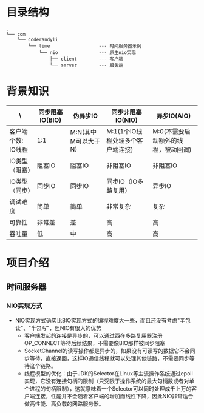 # 目录结构
```aidl
.
└── com
    └── coderandyli
        └── time                  --- 时间服务器示例
            └── nio               --- 原生nio实现
                ├── client        --- 客户端
                └── server        --- 服务端

```

# 背景知识
\ | 同步阻塞IO(BIO) | 伪异步IO | 同步非阻塞IO(NIO) | 异步IO(AIO)
---|---|---|---|---
客户端个数: IO线程 | 1:1 | M:N(其中M可以大于N) | M:1(1个IO线程处理多个客户端连接) | M:0(不需要启动额外的线程，被动回调)
IO类型（阻塞）| 阻塞IO | 阻塞IO | 非阻塞IO | 非阻塞IO
IO类型（同步）| 同步IO | 同步IO | 同步IO（IO多路复用）| 异步IO
调试难度 | 简单 | 简单 | 非常复杂 | 复杂
可靠性 | 非常差 | 差 | 高 | 高 
吞吐量 | 低 | 中 | 高 | 高



# 项目介绍
## 时间服务器
### NIO实现方式
- NIO实现方式确实比BIO实现方式的编程难度大一些，而且还没有考虑"半包读"、"半包写"，但NIO有很大的优势
    - 客户端发起的连接是异步的，可以通过西在多路复用器注册OP_CONNECT等待后续结果，不需要像BIO那样被同步阻塞
    - SocketChannel的读写操作都是异步的，如果没有可读写的数据它不会同步等待，直接返回，这样IO通信线程就可以处理其他链路，不需要同步等待这个链路。
    - 线程模型的优化：由于JDK的Selector在Linux等主流操作系统通过epoll实现，它没有连接句柄的限制（只受限于操作系统的最大句柄数或者对单个进程的句柄限制），这就意味着一个Selector可以同时处理成千上万的客户端连接，性能并不会随着客户端的增加而线性下降，因此NIO非常适合做高性能、高负载的网路服务器。